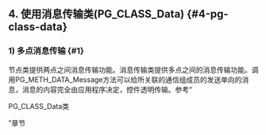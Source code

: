 ## 4\. 使用消息传输类(PG_CLASS_Data) {#4-pg-class-data}

### 1) 多点消息传输 {#1}

节点类提供两点之间消息传输功能。消息传输类提供多点之间的消息传输功能。调用PG_METH_DATA_Message方法可以给所关联的通信组成员的发送单向的消息，消息的内容完全由应用程序决定，控件透明传输。参考“

PG_CLASS_Data类

”章节